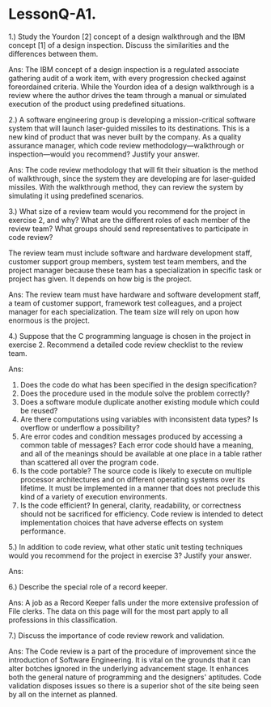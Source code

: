 # LessonQ-A1. 

1.) Study the Yourdon [2] concept of a design walkthrough and the IBM concept [1] of a design inspection. Discuss the similarities and the differences between them.

Ans: The IBM concept of a design inspection is a regulated associate gathering audit of a work item, with every progression checked against foreordained criteria. While the Yourdon idea of a design walkthrough is a review where the author drives the team through a manual or simulated execution of the product using predefined situations.

2.) A software engineering group is developing a mission-critical software system that will launch laser-guided missiles to its destinations. This is a new kind of product that was never built by the company. As a quality assurance manager, which code review methodology—walkthrough or inspection—would you recommend? Justify your answer.

Ans: The code review methodology that will fit their situation is the method of walkthrough, since the system they are developing are for laser-guided missiles. With the walkthrough method, they can review the system by simulating it using predefined scenarios. 

3.)  What size of a review team would you recommend for the project in exercise 2, and why? What are the different roles of each member of the review team? What groups should send representatives to participate in code review?

The review team must include software and hardware development staff, customer support group members, system test team members, and the project manager because these team has a specialization in specific task or project has given. It depends on how big is the project. 
 
Ans: The review team must have hardware and software development staff, a team of customer support, framework test colleagues, and a project manager for each specialization. The team size will rely on upon how enormous is the project.


4.) Suppose that the C programming language is chosen in the project in exercise 2. Recommend a detailed code review checklist to the review team.

Ans:
1. Does the code do what has been specified in the design specification? 
2. Does the procedure used in the module solve the problem correctly? 
3. Does a software module duplicate another existing module which could be reused? 
4. Are there computations using variables with inconsistent data types? Is overflow or underflow a possibility? 
5. Are error codes and condition messages produced by accessing a common table of messages? Each error code should have a meaning, and all of the meanings should be available at one place in a table rather than scattered all over the program code. 
6. Is the code portable? The source code is likely to execute on multiple processor architectures and on different operating systems over its lifetime. It must be implemented in a manner that does not preclude this kind of a variety of execution environments. 
7. Is the code efficient? In general, clarity, readability, or correctness should not be sacrificed for efficiency. Code review is intended to detect implementation choices that have adverse effects on system performance.


5.)  In addition to code review, what other static unit testing techniques would you recommend for the project in exercise 3? Justify your answer. 

Ans: 

6.)  Describe the special role of a record keeper.

Ans: A job as a Record Keeper falls under the more extensive profession of File clerks. The data on this page will for the most part apply to all professions in this classification.

7.) Discuss the importance of code review rework and validation.

Ans: The Code review is a part of the procedure of improvement since the introduction of Software Engineering. It is vital on the grounds that it can alter botches ignored in the underlying advancement stage. It enhances both the general nature of programming and the designers' aptitudes. Code validation disposes issues so there is a superior shot of the site being seen by all on the internet as planned.

